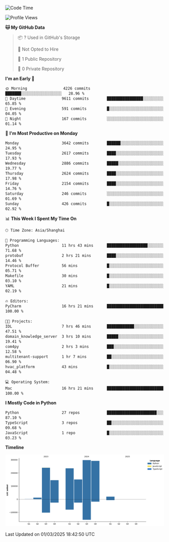 <!--START_SECTION:waka-->
![Code Time](http://img.shields.io/badge/Code%20Time-160%20hrs%2051%20mins-blue)

![Profile Views](http://img.shields.io/badge/Profile%20Views-0-blue)

**🐱 My GitHub Data** 

> 📦 ? Used in GitHub's Storage 
 > 
> 🚫 Not Opted to Hire
 > 
> 📜 1 Public Repository 
 > 
> 🔑 0 Private Repository 
 > 
**I'm an Early 🐤** 

```text
🌞 Morning                4226 commits        ███████░░░░░░░░░░░░░░░░░░   28.96 % 
🌆 Daytime                9611 commits        ████████████████░░░░░░░░░   65.85 % 
🌃 Evening                591 commits         █░░░░░░░░░░░░░░░░░░░░░░░░   04.05 % 
🌙 Night                  167 commits         ░░░░░░░░░░░░░░░░░░░░░░░░░   01.14 % 
```
📅 **I'm Most Productive on Monday** 

```text
Monday                   3642 commits        ██████░░░░░░░░░░░░░░░░░░░   24.95 % 
Tuesday                  2617 commits        ████░░░░░░░░░░░░░░░░░░░░░   17.93 % 
Wednesday                2886 commits        █████░░░░░░░░░░░░░░░░░░░░   19.77 % 
Thursday                 2624 commits        ████░░░░░░░░░░░░░░░░░░░░░   17.98 % 
Friday                   2154 commits        ████░░░░░░░░░░░░░░░░░░░░░   14.76 % 
Saturday                 246 commits         ░░░░░░░░░░░░░░░░░░░░░░░░░   01.69 % 
Sunday                   426 commits         █░░░░░░░░░░░░░░░░░░░░░░░░   02.92 % 
```


📊 **This Week I Spent My Time On** 

```text
🕑︎ Time Zone: Asia/Shanghai

💬 Programming Languages: 
Python                   11 hrs 43 mins      ██████████████████░░░░░░░   71.68 % 
protobuf                 2 hrs 21 mins       ████░░░░░░░░░░░░░░░░░░░░░   14.46 % 
Protocol Buffer          56 mins             █░░░░░░░░░░░░░░░░░░░░░░░░   05.71 % 
Makefile                 30 mins             █░░░░░░░░░░░░░░░░░░░░░░░░   03.10 % 
YAML                     21 mins             █░░░░░░░░░░░░░░░░░░░░░░░░   02.19 % 

🔥 Editors: 
PyCharm                  16 hrs 21 mins      █████████████████████████   100.00 % 

🐱‍💻 Projects: 
IDL                      7 hrs 46 mins       ████████████░░░░░░░░░░░░░   47.51 % 
domain_knowledge_server  3 hrs 10 mins       █████░░░░░░░░░░░░░░░░░░░░   19.41 % 
com4py                   2 hrs 3 mins        ███░░░░░░░░░░░░░░░░░░░░░░   12.58 % 
multitenant-support      1 hr 7 mins         ██░░░░░░░░░░░░░░░░░░░░░░░   06.90 % 
hvac_platform            43 mins             █░░░░░░░░░░░░░░░░░░░░░░░░   04.48 % 

💻 Operating System: 
Mac                      16 hrs 21 mins      █████████████████████████   100.00 % 
```

**I Mostly Code in Python** 

```text
Python                   27 repos            ██████████████████████░░░   87.10 % 
TypeScript               3 repos             ██░░░░░░░░░░░░░░░░░░░░░░░   09.68 % 
JavaScript               1 repo              █░░░░░░░░░░░░░░░░░░░░░░░░   03.23 % 
```



**Timeline**

![Lines of Code chart](https://raw.githubusercontent.com/jixingyou/jixingyou/main/assets/bar_graph.png)


 Last Updated on 01/03/2025 18:42:50 UTC
<!--END_SECTION:waka-->